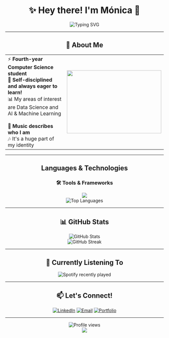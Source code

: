 # <div align="center">✨ Hey there! I'm Mónica 👋</div>

<div align="center">
 <img src="https://readme-typing-svg.herokuapp.com?font=Fira+Code&size=22&duration=3000&pause=1000&color=4A90E2&center=true&vCenter=true&width=600&lines=Computer+Science+student;Data+Science+;AI+%26+Machine+Learning+;Music+Lover+🎵" alt="Typing SVG" />
</div>

---

## <div align="center">🌟 About Me</div>

<div align="center">
 <table>
   <tr>
     <td>
       ⚡ <strong>Fourth-year Computer Science student</strong><br>
       🎯 <strong>Self-disciplined and always eager to learn!</strong><br>
       📊  My areas of interest are Data Science and AI & Machine Learning <br><br>
       🎵 <strong>Music describes who I am</strong><br>
       🎶 It's a huge part of my identity
     </td>
     <td>
       <img src="https://media.giphy.com/media/LaVp0AyqR5bGsC5Cbm/giphy.gif" width="300" height="200"/>
     </td>
   </tr>
 </table>
</div>

---

## <div align="center"> Languages & Technologies</div>

<div align="center">
 
### 🛠️ **Tools & Frameworks**

<img src="https://skillicons.dev/icons?i=vscode,git,github,docker,notion" />

</div>

<div align="center">
 <img src="https://github-readme-stats.vercel.app/api/top-langs/?username=alee2602&layout=donut&theme=tokyonight&hide_border=true&bg_color=0D1117&title_color=4A90E2&text_color=58A6FF" alt="Top Languages" />
</div>

---

## <div align="center">📊 GitHub Stats</div>

<div align="center">
 <img src="https://github-readme-stats.vercel.app/api?username=alee2602&show_icons=true&theme=tokyonight&hide_border=true&bg_color=0D1117&title_color=4A90E2&icon_color=58A6FF&text_color=C9D1D9" alt="GitHub Stats" />
</div>

<div align="center">
 <img src="https://github-readme-streak-stats.herokuapp.com/?user=alee2602&theme=tokyonight&hide_border=true&background=0D1117&stroke=4A90E2&ring=58A6FF&fire=FF6B6B&currStreakLabel=4A90E2" alt="GitHub Streak" />
</div>

---

## <div align="center">🎵 Currently Listening To</div>

<div align="center">
  <img src="https://spotify-recently-played-readme.vercel.app/api?user=malejandras2004&count=3" alt="Spotify recently played" />
</div>

---

## <div align="center">📫 Let's Connect!</div>

<div align="center">
 
[![LinkedIn](https://img.shields.io/badge/LinkedIn-0077B5?style=for-the-badge&logo=linkedin&logoColor=white)](https://www.linkedin.com/in/m%C3%B3nica-alejandra-salvatierra-chac%C3%B3n-a48664239/)
[![Email](https://img.shields.io/badge/Email-D14836?style=for-the-badge&logo=gmail&logoColor=white)](moalesalva8@gmail.com)
[![Portfolio](https://img.shields.io/badge/Portfolio-4A90E2?style=for-the-badge&logo=google-chrome&logoColor=white)](https://portafolio-monicaalesc.vercel.app/)

</div>

---

<div align="center">
 <img src="https://komarev.com/ghpvc/?username=alee2602&style=for-the-badge&color=4A90E2" alt="Profile views" />
</div>

<div align="center">
 <img src="https://capsule-render.vercel.app/api?type=waving&color=4A90E2&height=100&section=footer" />
</div>
